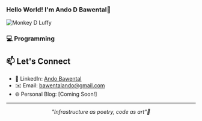 ### Hello World! I'm Ando D Bawental👋

![Monkey D Luffy](https://media1.giphy.com/media/v1.Y2lkPTc5MGI3NjExa3J2bHBtN3J2OHdmZWliMTF0cTQ3dTNwajRiNTB0cmg2enJ0bGFkaSZlcD12MV9pbnRlcm5hbF9naWZfYnlfaWQmY3Q9Zw/q8ld8Sk7WWyY0/giphy.gif)


### 💻 Programming



## 📫 Let's Connect
- 🔗 LinkedIn: [Ando Bawental](https://www.linkedin.com/in/ando-bawental-3386632b0/)
- ✉️ Email: [bawentalando@gmail.com](mailto:bawentalando@gmail.com)
- 🌐 Personal Blog: [Coming Soon!]

---

<p align="center">
  <i>"Infrastructure as poetry, code as art"🎨</i>
</p>